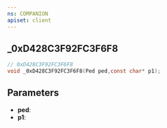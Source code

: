 ```yaml
---
ns: COMPANION
apiset: client
---
```

## _0xD428C3F92FC3F6F8

```c
// 0xD428C3F92FC3F6F8
void _0xD428C3F92FC3F6F8(Ped ped,const char* p1);
```


## Parameters
* **ped**:
* **p1**: